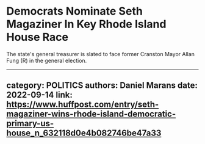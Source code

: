 # Democrats Nominate Seth Magaziner In Key Rhode Island House Race

The state's general treasurer is slated to face former Cranston Mayor Allan Fung (R) in the general election.

---
category: POLITICS
authors: Daniel Marans
date: 2022-09-14
link: https://www.huffpost.com/entry/seth-magaziner-wins-rhode-island-democratic-primary-us-house_n_632118d0e4b082746be47a33
---
